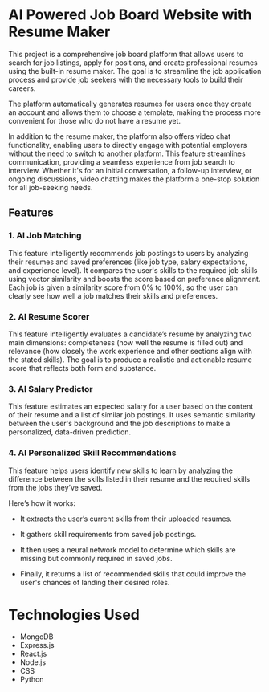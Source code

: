 # **AI Powered Job Board Website with Resume Maker**

This project is a comprehensive job board platform that allows users to search for job listings, 
apply for positions, and create professional resumes using the built-in resume maker. 
The goal is to streamline the job application process and provide job seekers with the necessary tools to build their careers.

The platform automatically generates resumes for users once they create an account and allows them to choose a template,
making the process more convenient for those who do not have a resume yet.

In addition to the resume maker, the platform also offers video chat functionality, enabling users to directly engage with potential employers without the need to switch to another platform. 
This feature streamlines communication, providing a seamless experience from job search to interview. Whether it's for an initial conversation, a follow-up interview, 
or ongoing discussions, video chatting makes the platform a one-stop solution for all job-seeking needs.

## Features

### 1. AI Job Matching
This feature intelligently recommends job postings to users by analyzing their resumes and saved preferences (like job type, salary expectations, and experience level). It compares the user's skills to the required job skills using vector similarity and boosts the score based on preference alignment. Each job is given a similarity score from 0% to 100%, so the user can clearly see how well a job matches their skills and preferences.

### 2. AI Resume Scorer
This feature intelligently evaluates a candidate’s resume by analyzing two main dimensions: completeness (how well the resume is filled out) and relevance (how closely the work experience and other sections align with the stated skills). The goal is to produce a realistic and actionable resume score that reflects both form and substance.

### 3. AI Salary Predictor
This feature estimates an expected salary for a user based on the content of their resume and a list of similar job postings. It uses semantic similarity between the user's background and the job descriptions to make a personalized, data-driven prediction.

### 4. AI Personalized Skill Recommendations
This feature helps users identify new skills to learn by analyzing the difference between the skills listed in their resume and the required skills from the jobs they’ve saved.

Here’s how it works:

 - It extracts the user’s current skills from their uploaded resumes.

 - It gathers skill requirements from saved job postings.

 - It then uses a neural network model to determine which skills are missing but commonly required in saved jobs.

 - Finally, it returns a list of recommended skills that could improve the user's chances of landing their desired roles.

# Technologies Used
- MongoDB
- Express.js
- React.js
- Node.js
- CSS
- Python

